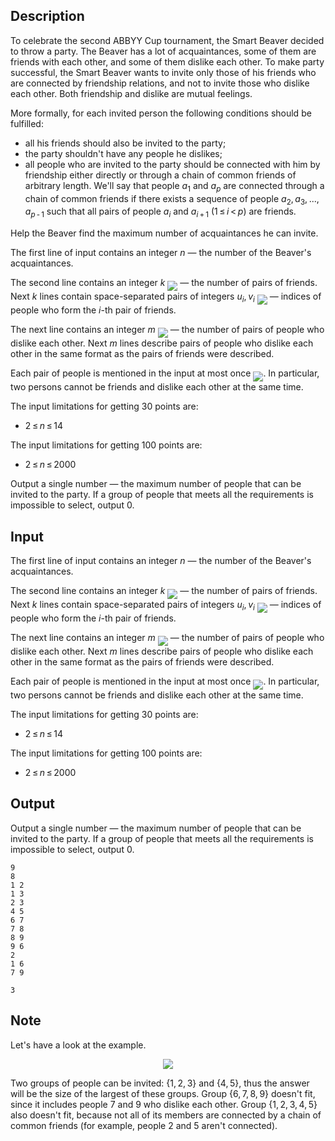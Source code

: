 ## Description

<div><p>To celebrate the second ABBYY Cup tournament, the Smart Beaver decided to throw a party. The Beaver has a lot of acquaintances, some of them are friends with each other, and some of them dislike each other. To make party successful, the Smart Beaver wants to invite only those of his friends who are connected by friendship relations, and not to invite those who dislike each other. Both friendship and dislike are mutual feelings.</p><p>More formally, for each invited person the following conditions should be fulfilled: </p><ul> <li> all his friends should also be invited to the party; </li><li> the party shouldn't have any people he dislikes; </li><li> all people who are invited to the party should be connected with him by friendship either directly or through a chain of common friends of arbitrary length. We'll say that people <span class="tex-span"><i>a</i><sub class="lower-index">1</sub></span> and <span class="tex-span"><i>a</i><sub class="lower-index"><i>p</i></sub></span> are connected through a chain of common friends if there exists a sequence of people <span class="tex-span"><i>a</i><sub class="lower-index">2</sub>, <i>a</i><sub class="lower-index">3</sub>, ..., <i>a</i><sub class="lower-index"><i>p</i> - 1</sub></span> such that all pairs of people <span class="tex-span"><i>a</i><sub class="lower-index"><i>i</i></sub></span> and <span class="tex-span"><i>a</i><sub class="lower-index"><i>i</i> + 1</sub></span> (<span class="tex-span">1 ≤ <i>i</i> &lt; <i>p</i></span>) are friends. </li></ul><p>Help the Beaver find the maximum number of acquaintances he can invite.</p></div><div class="input-specification"><p>The first line of input contains an integer <span class="tex-span"><i>n</i></span> — the number of the Beaver's acquaintances. </p><p>The second line contains an integer <span class="tex-span"><i>k</i></span> <img align="middle" class="tex-formula" src="file://OqjSAZJH.png" style="max-width: 100.0%;max-height: 100.0%;"> — the number of pairs of friends. Next <span class="tex-span"><i>k</i></span> lines contain space-separated pairs of integers <span class="tex-span"><i>u</i><sub class="lower-index"><i>i</i></sub>, <i>v</i><sub class="lower-index"><i>i</i></sub></span> <img align="middle" class="tex-formula" src="file://Rx2Fp2hN.png" style="max-width: 100.0%;max-height: 100.0%;"> — indices of people who form the <span class="tex-span"><i>i</i></span>-th pair of friends.</p><p>The next line contains an integer <span class="tex-span"><i>m</i></span> <img align="middle" class="tex-formula" src="file://wEZKAASL.png" style="max-width: 100.0%;max-height: 100.0%;"> — the number of pairs of people who dislike each other. Next <span class="tex-span"><i>m</i></span> lines describe pairs of people who dislike each other in the same format as the pairs of friends were described.</p><p>Each pair of people is mentioned in the input at most once <img align="middle" class="tex-formula" src="file://vD5zMhHk.png" style="max-width: 100.0%;max-height: 100.0%;">. In particular, two persons cannot be friends and dislike each other at the same time.</p><p>The input limitations for getting 30 points are: </p><ul> <li> <span class="tex-span">2 ≤ <i>n</i> ≤ 14</span> </li></ul> <p>The input limitations for getting 100 points are: </p><ul> <li> <span class="tex-span">2 ≤ <i>n</i> ≤ 2000</span> </li></ul> </div><div class="output-specification"><p>Output a single number — the maximum number of people that can be invited to the party. If a group of people that meets all the requirements is impossible to select, output 0.</p></div>

## Input

<p>The first line of input contains an integer <span class="tex-span"><i>n</i></span> — the number of the Beaver's acquaintances. </p><p>The second line contains an integer <span class="tex-span"><i>k</i></span> <img align="middle" class="tex-formula" src="file://OqjSAZJH.png" style="max-width: 100.0%;max-height: 100.0%;"> — the number of pairs of friends. Next <span class="tex-span"><i>k</i></span> lines contain space-separated pairs of integers <span class="tex-span"><i>u</i><sub class="lower-index"><i>i</i></sub>, <i>v</i><sub class="lower-index"><i>i</i></sub></span> <img align="middle" class="tex-formula" src="file://Rx2Fp2hN.png" style="max-width: 100.0%;max-height: 100.0%;"> — indices of people who form the <span class="tex-span"><i>i</i></span>-th pair of friends.</p><p>The next line contains an integer <span class="tex-span"><i>m</i></span> <img align="middle" class="tex-formula" src="file://wEZKAASL.png" style="max-width: 100.0%;max-height: 100.0%;"> — the number of pairs of people who dislike each other. Next <span class="tex-span"><i>m</i></span> lines describe pairs of people who dislike each other in the same format as the pairs of friends were described.</p><p>Each pair of people is mentioned in the input at most once <img align="middle" class="tex-formula" src="file://vD5zMhHk.png" style="max-width: 100.0%;max-height: 100.0%;">. In particular, two persons cannot be friends and dislike each other at the same time.</p><p>The input limitations for getting 30 points are: </p><ul> <li> <span class="tex-span">2 ≤ <i>n</i> ≤ 14</span> </li></ul> <p>The input limitations for getting 100 points are: </p><ul> <li> <span class="tex-span">2 ≤ <i>n</i> ≤ 2000</span> </li></ul>

## Output

<p>Output a single number — the maximum number of people that can be invited to the party. If a group of people that meets all the requirements is impossible to select, output 0.</p>





```input1
9
8
1 2
1 3
2 3
4 5
6 7
7 8
8 9
9 6
2
1 6
7 9

```




```output1
3
```



## Note

<p>Let's have a look at the example. </p><center> <img class="tex-graphics" src="file://qRtd9nDE.png" style="max-width: 100.0%;max-height: 100.0%;"> </center><p>Two groups of people can be invited: <span class="tex-span">{1, 2, 3}</span> and <span class="tex-span">{4, 5}</span>, thus the answer will be the size of the largest of these groups. Group <span class="tex-span">{6, 7, 8, 9}</span> doesn't fit, since it includes people <span class="tex-span">7</span> and <span class="tex-span">9</span> who dislike each other. Group <span class="tex-span">{1, 2, 3, 4, 5}</span> also doesn't fit, because not all of its members are connected by a chain of common friends (for example, people <span class="tex-span">2</span> and <span class="tex-span">5</span> aren't connected).</p>
